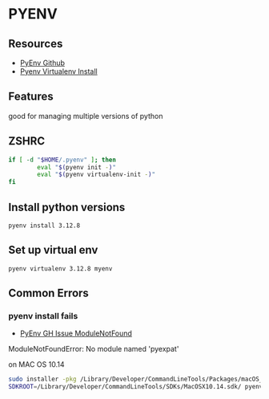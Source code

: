 # PYENV

## Resources

- [PyEnv Github](https://github.com/pyenv/pyenv)
- [Pyenv Virtualenv Install](https://github.com/pyenv/pyenv-virtualenv)

## Features
good for managing multiple versions of python

## ZSHRC

```bash
if [ -d "$HOME/.pyenv" ]; then
        eval "$(pyenv init -)"
        eval "$(pyenv virtualenv-init -)"
fi
```

## Install python versions

`pyenv install 3.12.8`

## Set up virtual env

`pyenv virtualenv 3.12.8 myenv`

## Common Errors

### pyenv install fails

- [PyEnv GH Issue ModuleNotFound](https://github.com/pyenv/pyenv/issues/1066)

ModuleNotFoundError: No module named 'pyexpat'

on MAC OS 10.14

```bash
sudo installer -pkg /Library/Developer/CommandLineTools/Packages/macOS_SDK_headers_for_macOS_10.14.pkg -target /
SDKROOT=/Library/Developer/CommandLineTools/SDKs/MacOSX10.14.sdk/ pyenv install  3.7.5
```
